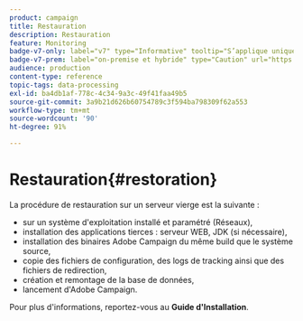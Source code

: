 ```yaml
---
product: campaign
title: Restauration
description: Restauration
feature: Monitoring
badge-v7-only: label="v7" type="Informative" tooltip="S’applique uniquement à Campaign Classic v7"
badge-v7-prem: label="on-premise et hybride" type="Caution" url="https://experienceleague.adobe.com/docs/campaign-classic/using/installing-campaign-classic/architecture-and-hosting-models/hosting-models-lp/hosting-models.html?lang=fr" tooltip="S’applique uniquement aux déploiements on-premise et hybrides"
audience: production
content-type: reference
topic-tags: data-processing
exl-id: ba4db1af-778c-4c34-9a3c-49f41faa49b5
source-git-commit: 3a9b21d626b60754789c3f594ba798309f62a553
workflow-type: tm+mt
source-wordcount: '90'
ht-degree: 91%

---
```


# Restauration{#restoration}



La procédure de restauration sur un serveur vierge est la suivante :

* sur un système d&#39;exploitation installé et paramétré (Réseaux),
* installation des applications tierces : serveur WEB, JDK (si nécessaire),
* installation des binaires Adobe Campaign du même build que le système source,
* copie des fichiers de configuration, des logs de tracking ainsi que des fichiers de redirection,
* création et remontage de la base de données,
* lancement d&#39;Adobe Campaign.

Pour plus d&#39;informations, reportez-vous au **Guide d&#39;Installation**.

